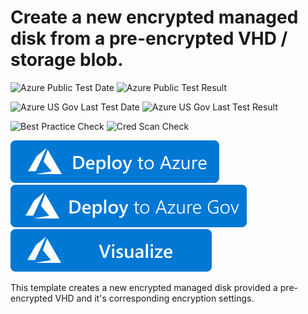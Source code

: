 # Create a new encrypted managed disk from a pre-encrypted VHD / storage blob. 

![Azure Public Test Date](https://azurequickstartsservice.blob.core.windows.net/badges/201-create-encrypted-managed-disk/PublicLastTestDate.svg)
![Azure Public Test Result](https://azurequickstartsservice.blob.core.windows.net/badges/201-create-encrypted-managed-disk/PublicDeployment.svg)

![Azure US Gov Last Test Date](https://azurequickstartsservice.blob.core.windows.net/badges/201-create-encrypted-managed-disk/FairfaxLastTestDate.svg)
![Azure US Gov Last Test Result](https://azurequickstartsservice.blob.core.windows.net/badges/201-create-encrypted-managed-disk/FairfaxDeployment.svg)

![Best Practice Check](https://azurequickstartsservice.blob.core.windows.net/badges/201-create-encrypted-managed-disk/BestPracticeResult.svg)
![Cred Scan Check](https://azurequickstartsservice.blob.core.windows.net/badges/201-create-encrypted-managed-disk/CredScanResult.svg)

[![Deploy To Azure](https://raw.githubusercontent.com/Azure/azure-quickstart-templates/master/1-CONTRIBUTION-GUIDE/images/deploytoazure.svg?sanitize=true)](https://portal.azure.com/#create/Microsoft.Template/uri/https%3A%2F%2Fraw.githubusercontent.com%2FAzure%2Fazure-quickstart-templates%2Fmaster%2F201-create-encrypted-managed-disk%2Fazuredeploy.json)  [![Deploy To Azure US Gov](https://raw.githubusercontent.com/Azure/azure-quickstart-templates/master/1-CONTRIBUTION-GUIDE/images/deploytoazuregov.svg?sanitize=true)](https://portal.azure.us/#create/Microsoft.Template/uri/https%3A%2F%2Fraw.githubusercontent.com%2FAzure%2Fazure-quickstart-templates%2Fmaster%2F201-create-encrypted-managed-disk%2Fazuredeploy.json)  
[![Visualize](https://raw.githubusercontent.com/Azure/azure-quickstart-templates/master/1-CONTRIBUTION-GUIDE/images/visualizebutton.svg?sanitize=true)](http://armviz.io/#/?load=https%3A%2F%2Fraw.githubusercontent.com%2FAzure%2Fazure-quickstart-templates%2Fmaster%2F201-create-encrypted-managed-disk%2Fazuredeploy.json)

This template creates a new encrypted managed disk provided a pre-encrypted VHD and it's corresponding encryption settings.
